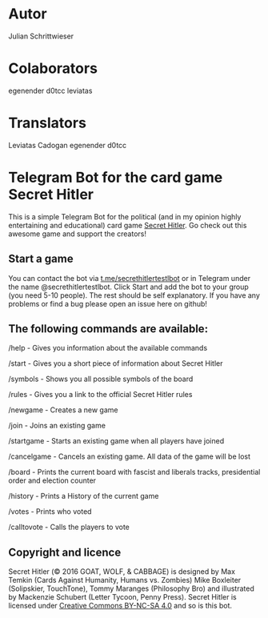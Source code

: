 # Autor
Julian Schrittwieser

# Colaborators
egenender
d0tcc
leviatas

# Translators
Leviatas
Cadogan
egenender
d0tcc

# Telegram Bot for the card game Secret Hitler
This is a simple Telegram Bot for the political (and in my opinion highly entertaining and educational) card game [Secret Hitler](http://secrethitler.com/).
Go check out this awesome game and support the creators!

## Start a game
You can contact the bot via [t.me/secrethitlertestlbot](https://t.me/secrethitlertestlbot) or in Telegram under the name @secrethitlertestlbot.
Click Start and add the bot to your group (you need 5-10 people). The rest should be self explanatory.
If you have any problems or find a bug please open an issue here on github!

## The following commands are available:

/help - Gives you information about the available commands

/start - Gives you a short piece of information about Secret Hitler

/symbols - Shows you all possible symbols of the board

/rules - Gives you a link to the official Secret Hitler rules

/newgame - Creates a new game

/join - Joins an existing game

/startgame - Starts an existing game when all players have joined

/cancelgame - Cancels an existing game. All data of the game will be lost

/board - Prints the current board with fascist and liberals tracks, presidential order and election counter

/history - Prints a History of the current game

/votes - Prints who voted

/calltovote - Calls the players to vote

## Copyright and licence
Secret Hitler (© 2016 GOAT, WOLF, & CABBAGE) is designed by Max Temkin (Cards Against Humanity, Humans vs. Zombies) Mike Boxleiter (Solipskier, TouchTone), Tommy Maranges (Philosophy Bro) and illustrated by Mackenzie Schubert (Letter Tycoon, Penny Press).
Secret Hitler is licensed under [Creative Commons BY-NC-SA 4.0](https://creativecommons.org/licenses/by-nc-sa/4.0/) and so is this bot.

